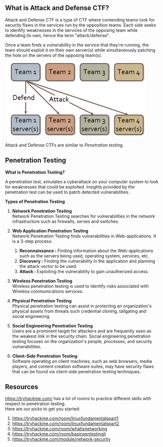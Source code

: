 ## **What is Attack and Defense CTF?**

Attack and Defense CTF is a type of CTF where contending teams look for security flaws in the services run by the opposition teams.
Each side seeks to identify weaknesses in the services of the opposing team while defending its own, hence the term "attack/defense".

Once a team finds a vulnerability in the service that they're running, the team should exploit it on their own server(s) while simultaneously patching the hole on the servers of the opposing team(s).

![img1](/attackDefense/img/Picture1.png)

Attack and Defense CTFs are similar to *Penetration testing*.

## **Penetration Testing**

**What is Penetration Testing?**

A penetration test, simulates a cyberattack on your computer system to look for weaknesses that could be exploited.
Insights provided by the penetration test can be used to patch detected vulnerabilities.

**Types of Penetration Testing**

1. **Network Penetration Testing**<br />
    Network Penetration Testing searches for vulnerabilities in the network infrastructure such as firewalls, serves and switches.

2. **Web Application Penetration Testing**<br />
    Network Penetration Testing finds vulnerabilities in Web-applications. It is a 3-step process:<br />
    1. **Reconnaissance :** Finding information about the Web-applications such as the servers being used, operating system,       services, etc.<br />
    2. **Discovery :** Finding the vulnerability in the application and planning the attack vector to be used.<br />
    3. **Attack :** Exploiting the vulnerability to gain unautherized access.

3. **Wireless Penetration Testing**<br />
    Wireless penetration testing is used to identify risks associated with Wireless communications services.

4. **Physical Penetration Testing**<br />
    Physical penetration testing can assist in protecting an organization's physical assets from threats such credential cloning, tailgating and social engineering. 

5. **Social Engineering Penetration Testing**<br />
    Users are a prominent target for attackers and are frequently seen as the weakest link in the security chain. Social engineering penetration testing focuses on the organization's people, processes, and security vulnerabilities.

6. **Client-Side Penetration Testing**<br />
    Software operating on client machines, such as web browsers, media players, and content creation software suites, may have security flaws that can be found via client-side penetration testing techniques.

## **Resources** 

<https://tryhackme.com/> has a lot of rooms to practice different skills with respect to penetration testing.<br/>
Here are our picks to get you started:<br />
1. <https://tryhackme.com/room/linuxfundamentalspart1>
2. <https://tryhackme.com/room/linuxfundamentalspart2>
3. <https://tryhackme.com/room/whatisnetworking>
4. <https://tryhackme.com/room/basicpentestingjt>
5. <https://tryhackme.com/module/network-security>

